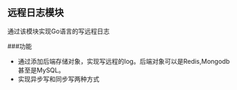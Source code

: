 远程日志模块
------------

通过该模块实现Go语言的写远程日志

###功能

+ 通过添加后端存储对象，实现写远程的log。后端对象可以是Redis,Mongodb甚至是MySQL。
+ 实现异步写和同步写两种方式
